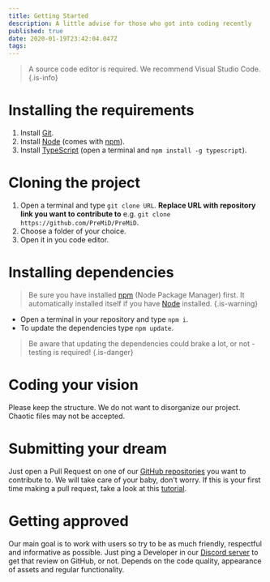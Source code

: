 ```yaml
---
title: Getting Started
description: A little advise for those who got into coding recently
published: true
date: 2020-01-19T23:42:04.047Z
tags: 
---
```


> A source code editor is required. We recommend Visual Studio Code.
{.is-info}

# Installing the requirements
1. Install [Git](https://git-scm.com/).
2. Install [Node](https://nodejs.org/en/) (comes with [npm](https://www.npmjs.com/)).
3. Install [TypeScript](https://www.typescriptlang.org/index.html#download-links) (open a terminal and ``npm install -g typescript``).

# Cloning the project
1. Open a terminal and type ``git clone URL``. **Replace URL with repository link you want to contribute to** 
e.g. ``git clone https://github.com/PreMiD/PreMiD``.
2. Choose a folder of your choice.
3. Open it in you code editor.

# Installing dependencies
> Be sure you have installed [npm](https://www.npmjs.com/) (Node Package Manager) first. It automatically installed itself if you have [Node](https://nodejs.org/en/) installed.
{.is-warning}

- Open a terminal in your repository and type ``npm i``.
- To update the dependencies type ``npm update``.

> Be aware that updating the dependencies could brake a lot, or not - testing is required!
{.is-danger}

# Coding your vision
Please keep the structure. We do not want to disorganize our project. Chaotic files may not be accepted.

# Submitting your dream
Just open a Pull Request on one of our [GitHub repositories](https://github.com/PreMiD/) you want to contribute to. We will take care of your baby, don't worry.
If this is your first time making a pull request, take a look at this [tutorial](https://help.github.com/en/articles/creating-a-pull-request).

# Getting approved
Our main goal is to work with users so try to be as much friendly, respectful and informative as possible.
Just ping a Developer in our [Discord server](https://discord.gg/PreMiD) to get that review on GitHub, or not. Depends on the code quality, appearance of assets and regular functionality.